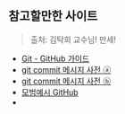 ## 참고할만한 사이트 

> 출처: 김탁희 교수님! 만세!



- [Git - GitHub 가이드](https://git-scm.com/book/ko/v2/GitHub-GitHub-프로젝트-관리하기)
- [git commit 메시지 사전 ⓐ](https://blog.ull.im/engineering/2019/03/10/logs-on-git.html)
- [git commit 메시지 사전 ⓑ](https://meetup.toast.com/posts/106)
- [모범예시 GitHub ](https://github.com/namjunemy/TIL)
- 

